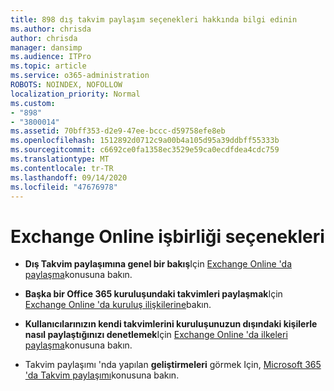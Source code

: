 ```yaml
---
title: 898 dış takvim paylaşım seçenekleri hakkında bilgi edinin
ms.author: chrisda
author: chrisda
manager: dansimp
ms.audience: ITPro
ms.topic: article
ms.service: o365-administration
ROBOTS: NOINDEX, NOFOLLOW
localization_priority: Normal
ms.custom:
- "898"
- "3800014"
ms.assetid: 70bff353-d2e9-47ee-bccc-d59758efe8eb
ms.openlocfilehash: 1512892d0712c9a00b4a105d95a39ddbff55333b
ms.sourcegitcommit: c6692ce0fa1358ec3529e59ca0ecdfdea4cdc759
ms.translationtype: MT
ms.contentlocale: tr-TR
ms.lasthandoff: 09/14/2020
ms.locfileid: "47676978"
---
```

# <a name="exchange-online-collaboration-options"></a>Exchange Online işbirliği seçenekleri

- **Dış Takvim paylaşımına genel bir bakış**Için [Exchange Online 'da paylaşma](https://technet.microsoft.com/library/jj916670%28v=exchg.150%29.aspx)konusuna bakın.

- **Başka bir Office 365 kuruluşundaki takvimleri paylaşmak**Için [Exchange Online 'da kuruluş ilişkilerine](https://technet.microsoft.com/library/jj916658%28v=exchg.150%29.aspx)bakın.

- **Kullanıcılarınızın kendi takvimlerini kuruluşunuzun dışındaki kişilerle nasıl paylaştığınızı denetlemek**Için [Exchange Online 'da ilkeleri paylaşma](https://technet.microsoft.com/library/jj916673%28v=exchg.150%29.aspx)konusuna bakın.

- Takvim paylaşımı 'nda yapılan **geliştirmeleri** görmek Için, [Microsoft 365 'da Takvim paylaşımı](https://support.office.com/article/calendar-sharing-in-microsoft-365-b576ecc3-0945-4d75-85f1-5efafb8a37b4)konusuna bakın.
